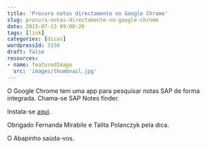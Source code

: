 ```yaml
---
title: 'Procura notas directamente no Google Chrome'
slug: procura-notas-directamente-no-google-chrome
date: 2015-07-13 09:00:20
tags: [link]
categories: [dicas]
wordpressId: 3150
draft: false
resources:
- name: featuredImage
  src: 'images/thumbnail.jpg'
---
```

O Google Chrome tem uma app para pesquisar notas SAP de forma integrada. Chama-se SAP Notes finder.

Instala-se [aqui][1].

Obrigado Fernanda Mirabile e Talita Polanczyk pela dica.

O Abapinho saúda-vos.

   [1]: https://chrome.google.com/webstore/detail/sap-notes-finder/kioednbfglenbkanjekicddjppflpiln
